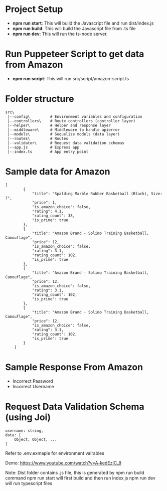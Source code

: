 # Project Setup
- **npm run start**: This will build the Javascript file and run dist/index.js
- **npm run build**: This will build the Javascript file from .ts file
- **npm run dev**: This will run the ts-node server.

# Run Puppeteer Script to get data from Amazon
- **npm run script**: This will run src/script/amazon-script.ts

# Folder structure
```
src\
 |--config\         # Environment variables and configuration 
 |--controllers\    # Route controllers (controller layer)
 |--helper\         # Helper and response layer
 |--middleware\     # Middleware to handle apierror
 |--models\         # Sequelize models (data layer)
 |--routes\         # Routes
 |--validator\      # Request data validation schemas
 |--app.js          # Express app
 |--index.ts        # App entry point
```

# Sample data for Amazon
```
[
        {
            "title": "Spalding Marble Rubber Basketball (Black), Size: 7",
            "price": 1,
            "is_amazon_choice": false,
            "rating": 4.1,
            "rating_count": 38,
            "is_prime": true
        },
        {
            "title": "Amazon Brand - Solimo Training Basketball, Camouflage",
            "price": 12,
            "is_amazon_choice": false,
            "rating": 3.1,
            "rating_count": 102,
            "is_prime": true
        },
        {
            "title": "Amazon Brand - Solimo Training Basketball, Camouflage",
            "price": 12,
            "is_amazon_choice": false,
            "rating": 3.1,
            "rating_count": 102,
            "is_prime": true
        },
        {
            "title": "Amazon Brand - Solimo Training Basketball, Camouflage",
            "price": 12,
            "is_amazon_choice": false,
            "rating": 3.1,
            "rating_count": 102,
            "is_prime": true
        }
    ]
```

# Sample Response From Amazon
- Incorrect Password
- Incorrect Username

# Request Data Validation Schema (using Joi)
```
username: string,
data: [
    Object, Object, ...
]
```

Refer to .env.exmaple for environment vairables

Demo: https://www.youtube.com/watch?v=A-kedEzIC_8

Note: Dist folder contains .js file, this is generated by npm run build command
npm run start will first build and then run index.js
npm run dev will run typescript files